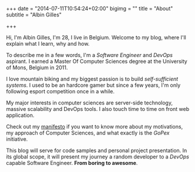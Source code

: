+++
date = "2014-07-11T10:54:24+02:00"
bigimg = ""
title = "About"
subtitle = "Albin Gilles"

+++

Hi, I'm Albin Gilles, I'm 28, I live in Belgium. Welcome to my blog, where I'll explain what I learn, why and how.

To describe me in a few words, I'm a _Software Engineer_ and _DevOps_ aspirant. I earned a Master Of Computer Sciences degree at the University of Mons, Belgium in 2011.

I love mountain biking and my biggest passion is to build _self-sufficient systems_. I used to be an hardcore gamer but since a few years, I'm only following esport competition once in a while.

My major interests in computer sciences are server-side technology, massive scalability and DevOps tools. I also touch time to time on front web application.

Check out my [manifesto](/page/manifesto) if you want to know more about my motivations, my approach of Computer Sciences, and what exactly is the _GoPex_ initiative.

This blog will serve for code samples and personal project presentation. In its global scope, it will present my journey a random developer to a _DevOps_ capable Software Engineer. __From boring to awesome__.